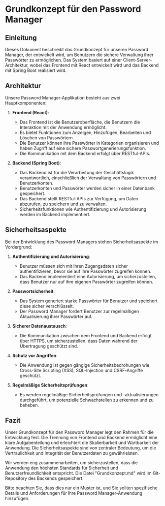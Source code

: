 # Grundkonzept für den Password Manager

## Einleitung

Dieses Dokument beschreibt das Grundkonzept für unseren Password Manager, der entwickelt wird, um Benutzern die sichere Verwaltung ihrer Passwörter zu ermöglichen. Das System basiert auf einer Client-Server-Architektur, wobei das Frontend mit React entwickelt wird und das Backend mit Spring Boot realisiert wird.

## Architektur

Unsere Password Manager-Applikation besteht aus zwei Hauptkomponenten:

1. **Frontend (React)**:
   - Das Frontend ist die Benutzeroberfläche, die Benutzern die Interaktion mit der Anwendung ermöglicht.
   - Es bietet Funktionen zum Anzeigen, Hinzufügen, Bearbeiten und Löschen von Passwörtern.
   - Die Benutzer können ihre Passwörter in Kategorien organisieren und haben Zugriff auf eine sichere Passwortgenerierungsfunktion.
   - Die Kommunikation mit dem Backend erfolgt über RESTful-APIs.

2. **Backend (Spring Boot)**:
   - Das Backend ist für die Verarbeitung der Geschäftslogik verantwortlich, einschließlich der Verwaltung von Passwörtern und Benutzerkonten.
   - Benutzerkonten und Passwörter werden sicher in einer Datenbank gespeichert.
   - Das Backend stellt RESTful-APIs zur Verfügung, um Daten abzurufen, zu speichern und zu verwalten.
   - Sicherheitsfunktionen wie Authentifizierung und Autorisierung werden im Backend implementiert.

## Sicherheitsaspekte

Bei der Entwicklung des Password Managers stehen Sicherheitsaspekte im Vordergrund:

1. **Authentifizierung und Autorisierung**:
   - Benutzer müssen sich mit ihren Zugangsdaten sicher authentifizieren, bevor sie auf ihre Passwörter zugreifen können.
   - Das Backend implementiert eine Autorisierung, um sicherzustellen, dass Benutzer nur auf ihre eigenen Passwörter zugreifen können.

2. **Passwortsicherheit**:
   - Das System generiert starke Passwörter für Benutzer und speichert diese sicher verschlüsselt.
   - Der Password Manager fordert Benutzer zur regelmäßigen Aktualisierung ihrer Passwörter auf.

3. **Sicherer Datenaustausch**:
   - Die Kommunikation zwischen dem Frontend und Backend erfolgt über HTTPS, um sicherzustellen, dass Daten während der Übertragung geschützt sind.

4. **Schutz vor Angriffen**:
   - Die Anwendung ist gegen gängige Sicherheitsbedrohungen wie Cross-Site Scripting (XSS), SQL-Injection und CSRF-Angriffe geschützt.

5. **Regelmäßige Sicherheitsprüfungen**:
   - Es werden regelmäßige Sicherheitsprüfungen und -aktualisierungen durchgeführt, um potenzielle Schwachstellen zu erkennen und zu beheben.

## Fazit

Unser Grundkonzept für den Password Manager legt den Rahmen für die Entwicklung fest. Die Trennung von Frontend und Backend ermöglicht eine klare Aufgabenteilung und erleichtert die Skalierbarkeit und Wartbarkeit der Anwendung. Die Sicherheitsaspekte sind von zentraler Bedeutung, um die Vertraulichkeit und Integrität der Benutzerdaten zu gewährleisten.

Wir werden eng zusammenarbeiten, um sicherzustellen, dass die Anwendung den höchsten Standards für Sicherheit und Benutzerfreundlichkeit entspricht. Die Datei "Grundkonzept.md" wird im Git-Repository des Backends gespeichert.

Bitte beachten Sie, dass dies nur ein Muster ist, und Sie sollten spezifische Details und Anforderungen für Ihre Password Manager-Anwendung hinzufügen.

